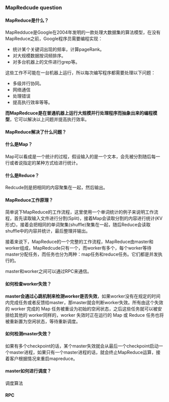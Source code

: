 ### MapRedcude question

#### MapReduce是什么？

MapRedduce是Google在2004年发明的一款处理大数据集的算法模型，在没有MapReduce之前，Google程序员需要编程实现：

+ 统计某个关键词出现的频率，计算pageRank。
+ 对大规模数据按词频排序。
+ 对多台机器上的文件进行grep等。

这些工作不可能在一台机器上运行，所以每次编写程序都需要处理以下问题：

+ 多级并行协同。
+ 网络通信
+ 处理错误
+ 提高执行效率等等。

**而MapRedcuce是在普通机器上运行大规模并行处理程序而抽象出来的编程模型**，它可以解决以上问题并提高执行效率。

#### MapReduce解决了什么问题？

#### 什么是Map？

Map可以看成是一个统计的过程，假设输入的是一个文本，会先被分割随后每一行或者说指定的某种方式给进行统计。

#### 什么是Reduce？

Redcude则是把相同的内容聚集在一起，然后输出。

#### MapReduce工作原理？

简单说下MapReduce的工作流程，这里使用一个单词统计的例子来说明工作流程，首先读取输入文件进行分割(Split)，接着Map会读取分割的内容进行统计(KV形式)，接着会把相同的单词聚集(shuffle)聚集在一起，随后Reduce会读取shuffle中的内容并统计，最后整理并输出。

接着来说下，MapReduce的一个完整的工作流程，MapReduce由master和worker组成，MapRedcude只有一个，而worker有多个，每个worker等待master分配任务，而任务也分为两种：map任务和reduce任务。它们都是并发执行的。

master和worker之间可以通过RPC来通信。

#### 如何检查worker失效？

**master会通过心跳机制来检测worker是否失效**，如果worker没有在规定的时间内完成任务或者反馈给master，那master就会判断worker失效。所有由这个失效的 worker 完成的 Map 任务被重设为初始的空闲状态，之后这些任务就可以被安排给其他的 worker同样的，worker 失效时正在运行的 Map 或 Reduce 任务也将被重新置为空闲状态，等待重新调度。

#### 如何检测master失效？

如果有多个checkpoint的话，某个master失效就会从最后一个checkpoint启动一个master进程，如果只有一个master进程的话，就会终止MapReduce运算，接着客户根据情况来重启mapreduce。

#### master如何进行调度？

调度算法

#### RPC

